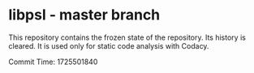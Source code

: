 # libpsl - master branch

This repository contains the frozen state of the repository.
Its history is cleared. It is used only for static code
analysis with Codacy.

Commit Time: 1725501840